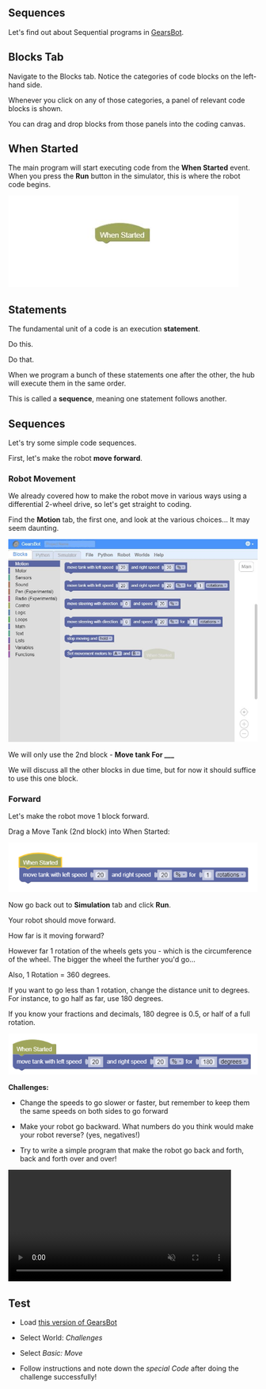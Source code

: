 Sequences
---

Let's find out about Sequential programs in [GearsBot](https://gears.aposteriori.com.sg/).

## Blocks Tab

Navigate to the Blocks tab.
Notice the categories of code blocks on the left-hand side.

Whenever you click on any of those categories, a panel of relevant code blocks is shown.

You can drag and drop blocks from those panels into the coding canvas.

## When Started

The main program will start executing code from the **When Started** event.  When you press the **Run** button in the simulator, this is where the robot code begins.

![](images/whenStarted.jpg)

## Statements

The fundamental unit of a code is an execution **statement**.  

Do this.  

Do that.  

When we program a bunch of these statements one after the other, the hub will execute them in the same order.  

This is called a **sequence**, meaning one statement follows another.

## Sequences

Let's try some simple code sequences.

First, let's make the robot **move forward**.

### Robot Movement

We already covered how to make the robot move in various ways using a differential 2-wheel drive, so let's get straight to coding.

Find the **Motion** tab, the first one, and look at the various choices... It may seem daunting.

![](images/motion.JPG)

We will only use the 2nd block - **Move tank For ___**

We will discuss all the other blocks in due time, but for now it should suffice to use this one block.

### Forward

Let's make the robot move 1 block forward.

Drag a Move Tank (2nd block) into When Started:

![](images/tankfwd.png)

Now go back out to **Simulation** tab and click **Run**.

Your robot should move forward.

How far is it moving forward?  

However far 1 rotation of the wheels gets you - which is the circumference of the wheel.  The bigger the wheel the further you'd go...

Also, 1 Rotation = 360 degrees.  

If you want to go less than 1 rotation, change the distance unit to degrees.  For instance, to go half as far, use 180 degrees.

If you know your fractions and decimals, 180 degree is 0.5, or half of a full rotation.

![](images/tankfwdDegrees.png)

**Challenges:**

- Change the speeds to go slower or faster, but remember to keep them the same speeds on both sides to go forward

- Make your robot go backward.  What numbers do you think would make your robot reverse?  (yes, negatives!)

- Try to write a simple program that make the robot go back and forth, back and forth over and over!

<video autoplay muted loop width=450 height="auto">
  <source src="images/backandforth.mp4" type="video/mp4">
</video>

## Test 

- Load [this version of GearsBot](https://quirkycort.github.io/gears/public/index.html?worldScripts=world_challenges)

- Select World: *Challenges*

- Select *Basic: Move*

- Follow instructions and note down the *special Code* after doing the challenge successfully!

